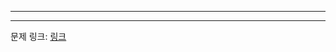 ***

***
문제 링크: [링크](https://swexpertacademy.com/main/code/problem/problemDetail.do?problemLevel=2&contestProbId=AV5Pw_-KAdcDFAUq&categoryId=AV5Pw_-KAdcDFAUq&categoryType=CODE&problemTitle=&orderBy=PASS_RATE&selectCodeLang=ALL&select-1=2&pageSize=10&pageIndex=3)
